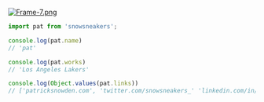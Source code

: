 [![Frame-7.png](https://i.postimg.cc/Vvxc0k5V/Frame-7.png)](https://postimg.cc/WqwyQjGG)
```typescript
import pat from 'snowsneakers';

console.log(pat.name)
// 'pat'

console.log(pat.works)
// 'Los Angeles Lakers'

console.log(Object.values(pat.links))
// ['patricksnowden.com', 'twitter.com/snowsneakers_' 'linkedin.com/in/patricksnowden']
```

